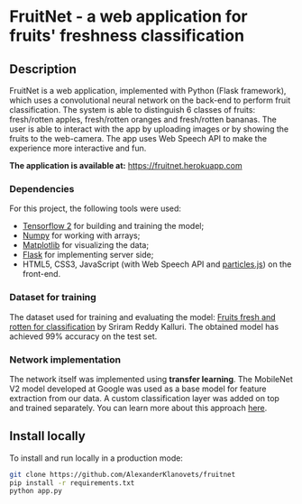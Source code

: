 # FruitNet - a web application for fruits' freshness classification

## Description

FruitNet is a web application, implemented with Python (Flask framework), which uses a convolutional neural network on the back-end to perform fruit classification. The system is able to distinguish 6 classes of fruits: fresh/rotten apples, fresh/rotten oranges and fresh/rotten bananas. The user is able to interact with the app by uploading images or by showing the fruits to the web-camera. The app uses Web Speech API to make the experience more interactive and fun.

**The application is available at:** https://fruitnet.herokuapp.com

### Dependencies

For this project, the following tools were used:
- [Tensorflow 2](https://www.tensorflow.org/install) for building and training the model;
- [Numpy](https://numpy.org/) for working with arrays;
- [Matplotlib](https://matplotlib.org/) for visualizing the data;
- [Flask](https://flask.palletsprojects.com/en/1.1.x/) for implementing server side;
- HTML5, CSS3, JavaScript (with Web Speech API and [particles.js](https://vincentgarreau.com/particles.js/)) on the front-end.

### Dataset for training

The dataset used for training and evaluating the model: [Fruits fresh and rotten for classification](https://www.kaggle.com/sriramr/fruits-fresh-and-rotten-for-classification) by Sriram Reddy Kalluri. The obtained model has achieved 99% accuracy on the test set. 

### Network implementation

The network itself was implemented using **transfer learning**. The MobileNet V2 model developed at Google was used as a base model for feature extraction from our data. A custom classification layer was added on top and trained separately. You can learn more about this approach [here](https://www.tensorflow.org/tutorials/images/transfer_learning).

## Install locally

To install and run locally in a production mode:

```bash
git clone https://github.com/AlexanderKlanovets/fruitnet
pip install -r requirements.txt
python app.py
```
